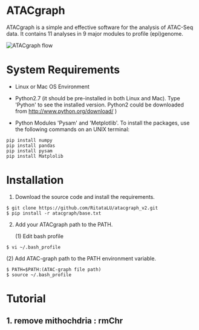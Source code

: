 # ATACgraph

ATACgraph is a simple and effective software for the analysis of ATAC-Seq data. It contains 11 analyses in 9 major modules to profile (epi)genome. 

![ATACgraph flow](https://github.com/RitataLU/ATACgraph_v2/blob/master/ATACgraph%20flow.png)



# <a name="SystemRequirements"></a>System Requirements
* Linux or Mac OS Environment
* Python2.7 (it should be pre-installed in both Linux and Mac). Type 'Python' to see the installed version. Python2 could be downloaded from http://www.python.org/download/ )

* Python Modules 'Pysam' and 'Metplotlib'. To install the packages, use the following commands on an UNIX terminal:

```
pip install numpy
pip install pandas
pip install pysam
pip install Matplolib

```

# Installation


1. Download the source code and install the requirements.


```
$ git clone https://github.com/RitataLU/atacgraph_v2.git
$ pip install -r atacgraph/base.txt

``` 

2. Add your ATACgraph path to the PATH.

   (1) Edit bash profile
  
``` 
$ vi ~/.bash_profile
``` 
   
   (2) Add ATAC-graph path to the PATH environment variable.
 
``` 
$ PATH=$PATH:(ATAC-graph file path)
$ source ~/.bash_profile
```    

# Tutorial

## 1. remove mithochdria : rmChr 
